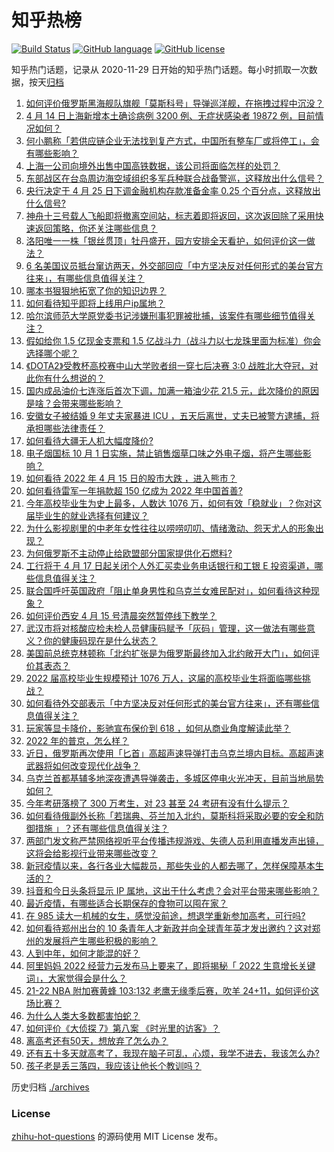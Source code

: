 # 知乎热榜
[![Build Status](https://github.com/ToWeLong/zhihu-hot-questions/workflows/CI/badge.svg)](https://github.com/ToWeLong/zhihu-hot-questions/actions)
[![GitHub language](https://img.shields.io/badge/language-golang-orange.svg)](https://golang.org/)
[![GitHub license](https://img.shields.io/github/license/ToWeLong/zhihu-hot-questions)](https://github.com/ToWeLong/zhihu-hot-questions/blob/main/LICENSE)

知乎热门话题，记录从 2020-11-29 日开始的知乎热门话题。每小时抓取一次数据，按天[归档](./archives)

<!-- BEGIN -->

1. [如何评价俄罗斯黑海舰队旗舰「莫斯科号」导弹巡洋舰，在拖拽过程中沉没？](https://www.zhihu.com/question/528028399)
1. [4 月 14 日上海新增本土确诊病例 3200 例、无症状感染者 19872 例，目前情况如何？](https://www.zhihu.com/question/528032763)
1. [何小鹏称「若供应链企业无法找到复产方式，中国所有整车厂或将停工」，会有哪些影响？](https://www.zhihu.com/question/527966984)
1. [上海一公司向境外出售中国高铁数据，该公司将面临怎样的处罚？](https://www.zhihu.com/question/527949526)
1. [东部战区在台岛周边海空域组织多军兵种联合战备警巡，这释放出什么信号？](https://www.zhihu.com/question/528083246)
1. [央行决定于 4 月 25 日下调金融机构存款准备金率 0.25 个百分点，这释放出什么信号?](https://www.zhihu.com/question/528137359)
1. [神舟十三号载人飞船即将撤离空间站，标志着即将返回，这次返回除了采用快速返回策略，你还关注哪些信息？](https://www.zhihu.com/question/528030527)
1. [洛阳唯一一株「银丝贯顶」牡丹盛开，园方安排全天看护，如何评价这一做法？](https://www.zhihu.com/question/527773754)
1. [6 名美国议员抵台窜访两天，外交部回应「中方坚决反对任何形式的美台官方往来」，有哪些信息值得关注？](https://www.zhihu.com/question/528034256)
1. [哪本书狠狠地拓宽了你的知识边界？](https://www.zhihu.com/question/484187638)
1. [如何看待知乎即将上线用户ip属地？](https://www.zhihu.com/question/528141053)
1. [哈尔滨师范大学原党委书记涉嫌刑事犯罪被批捕，该案件有哪些细节值得关注？](https://www.zhihu.com/question/528063364)
1. [假如给你 1.5 亿现金支票和 1.5 亿战斗力（战斗力以七龙珠里面为标准）你会选择哪个呢？](https://www.zhihu.com/question/518542425)
1. [《DOTA2》受教杯高校赛中山大学败者组一穿七后决赛 3:0 战胜北大夺冠，对此你有什么想说的？](https://www.zhihu.com/question/527167722)
1. [国内成品油价七连涨后首次下调，加满一箱油少花 21.5 元，此次降价的原因是啥？会带来哪些影响？](https://www.zhihu.com/question/528123868)
1. [安徽女子被结婚 9 年丈夫家暴进 ICU ，五天后离世，丈夫已被警方逮捕，将承担哪些法律责任？](https://www.zhihu.com/question/527978910)
1. [如何看待大疆无人机大幅度降价?](https://www.zhihu.com/question/527513140)
1. [电子烟国标 10 月 1 日实施，禁止销售烟草口味之外电子烟，将产生哪些影响？](https://www.zhihu.com/question/527643804)
1. [如何看待 2022 年 4 月 15 日的股市大跌 ，进入熊市？](https://www.zhihu.com/question/528063034)
1. [如何看待雷军一年捐款超 150 亿成为 2022 年中国首善?](https://www.zhihu.com/question/528034351)
1. [今年高校毕业生为史上最多，人数达 1076 万，如何有效「稳就业」？你对这届毕业生的就业选择有何建议？](https://www.zhihu.com/question/528049628)
1. [为什么影视剧里的中老年女性往往以唠唠叨叨、情绪激动、怨天尤人的形象出现？](https://www.zhihu.com/question/513323934)
1. [为何俄罗斯不主动停止给欧盟部分国家提供化石燃料?](https://www.zhihu.com/question/524352185)
1. [工行将于 4 月 17 日起关闭个人外汇买卖业务电话银行和工银 E 投资渠道，哪些信息值得关注？](https://www.zhihu.com/question/527760465)
1. [联合国呼吁英国政府「阻止单身男性和乌克兰女难民配对」，如何看待这种现象？](https://www.zhihu.com/question/527876641)
1. [如何评价西安 4 月 15 号清晨突然暂停线下教学？](https://www.zhihu.com/question/528033815)
1. [武汉市将对核酸应检未检人员健康码赋予「灰码」管理，这一做法有哪些意义？你的健康码现在是什么状态？](https://www.zhihu.com/question/528128741)
1. [美国前总统克林顿称「北约扩张是为俄罗斯最终加入北约敞开大门」，如何评价其表态？](https://www.zhihu.com/question/527517884)
1. [2022 届高校毕业生规模预计 1076 万人，这届的高校毕业生将面临哪些挑战？](https://www.zhihu.com/question/528037277)
1. [如何看待外交部表示「中方坚决反对任何形式的美台官方往来」，还有哪些信息值得关注？](https://www.zhihu.com/question/528113212)
1. [玩家等显卡降价，影驰宣布保价到 618 ，如何从商业角度解读此举？](https://www.zhihu.com/question/527940925)
1. [2022 年的普京，怎么样？](https://www.zhihu.com/question/526436762)
1. [近日，俄罗斯再次使用「匕首」高超声速导弹打击乌克兰境内目标。高超声速武器将如何改变现代化战争？](https://www.zhihu.com/question/527652288)
1. [乌克兰首都基辅多地深夜遭遇导弹袭击，多城区停电火光冲天，目前当地局势如何？](https://www.zhihu.com/question/528096420)
1. [今年考研落榜了 300 万考生，对 23 甚至 24 考研有没有什么提示？](https://www.zhihu.com/question/521715966)
1. [如何看待俄副外长称「若瑞典、芬兰加入北约，莫斯科将采取必要的安全和防御措施 」？还有哪些信息值得关注？](https://www.zhihu.com/question/528059613)
1. [两部门发文称严禁网络视听平台传播违规游戏、失德人员利用直播发声出镜，这将会给影视行业带来哪些改变？](https://www.zhihu.com/question/528043496)
1. [新冠疫情以来，各行各业大幅裁员，那些失业的人都去哪了，怎样保障基本生活的？](https://www.zhihu.com/question/525465563)
1. [抖音和今日头条将显示 IP 属地，这出于什么考虑？会对平台带来哪些影响？](https://www.zhihu.com/question/528090210)
1. [最近疫情，有哪些适合长期保存的食物可以囤在家？](https://www.zhihu.com/question/521866130)
1. [在 985 读大一机械的女生，感觉没前途，想退学重新参加高考，可行吗?](https://www.zhihu.com/question/527367557)
1. [如何看待郑州出台的 10 条青年人才新政并向全球青年英才发出邀约？这对郑州的发展将产生哪些积极的影响？](https://www.zhihu.com/question/528064565)
1. [人到中年，如何才能混的好？](https://www.zhihu.com/question/527060505)
1. [阿里妈妈 2022 经营力云发布马上要来了，即将揭秘「 2022 生意增长关键词」，大家觉得会是什么？](https://www.zhihu.com/question/527939192)
1. [21-22 NBA 附加赛黄蜂 103:132 老鹰无缘季后赛，吹羊 24+11，如何评价这场比赛？](https://www.zhihu.com/question/527827987)
1. [为什么人类大多数都害怕蛇？](https://www.zhihu.com/question/527461847)
1. [如何评价《大侦探 7》第八案 《时光里的访客》？](https://www.zhihu.com/question/527864820)
1. [离高考还有50天，想放弃了怎么办？](https://www.zhihu.com/question/527979080)
1. [还有五十多天就高考了，我现在脑子可乱，心烦，我学不进去，我该怎么办?](https://www.zhihu.com/question/527642856)
1. [孩子老是丢三落四，我应该让他长个教训吗？](https://www.zhihu.com/question/527487568)

<!-- END -->

历史归档 [./archives](./archives)


### License
[zhihu-hot-questions](https://github.com/towelong/zhihu-hot-questions) 的源码使用 MIT License 发布。